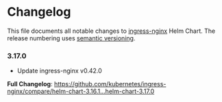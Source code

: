 <!-- SPDX-License-Identifier: Apache-2.0 -->

# Changelog

This file documents all notable changes to [ingress-nginx](https://github.com/kubernetes/ingress-nginx) Helm Chart. The release numbering uses [semantic versioning](http://semver.org).

### 3.17.0

* Update ingress-nginx v0.42.0

**Full Changelog**: https://github.com/kubernetes/ingress-nginx/compare/helm-chart-3.16.1...helm-chart-3.17.0
